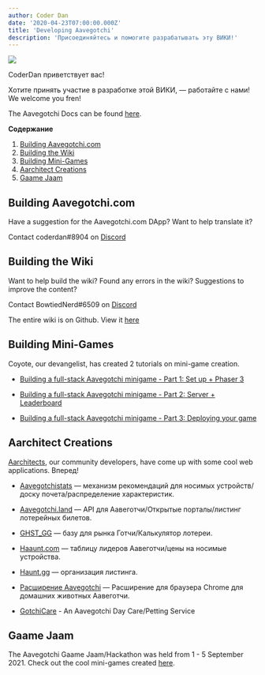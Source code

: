```yaml
---
author: Coder Dan
date: '2020-04-23T07:00:00.000Z'
title: 'Developing Aavegotchi'
description: 'Присоединяйтесь и помогите разрабатывать эту ВИКИ!'
---
```


<div class="headerImageContainer">
<img class="headerImage" src="/developers/codergotchi.png">
<p class="headerImageText">CoderDan приветствует вас!</p>
</div>

Хотите принять участие в разработке этой ВИКИ, — работайте с нами! We welcome you fren!

The Aavegotchi Docs can be found [here](https://docs.aavegotchi.com/).

<div class="contentsBox">

**Содержание**

<ol>
<li><a href=#building-aavegotchi-com>Building Aavegotchi.com</a></li>
<li><a href=#building-the-wiki>Building the Wiki</a></li>
<li><a href=#building-mini-games>Building Mini-Games</a></li>
<li><a href=#aarchitect-creations>Aarchitect Creations</a></li>
<li><a href=#gaame-jaam>Gaame Jaam</a></li>
</ol>

</div>

## Building Aavegotchi.com

Have a suggestion for the Aavegotchi.com DApp? Want to help translate it?

Contact coderdan#8904 on [Discord](https://discord.com/invite/NPwnWB6)

## Building the Wiki

Want to help build the wiki? Found any errors in the wiki? Suggestions to improve the content?

Contact BowtiedNerd#6509 on [Discord](https://discord.com/invite/NPwnWB6)

The entire wiki is on Github. View it [here](https://github.com/aavegotchi/aavegotchi-wiki)

## Building Mini-Games

Coyote, our devangelist, has created 2 tutorials on mini-game creation.

* [Building a full-stack Aavegotchi minigame - Part 1: Set up + Phaser 3](https://dev.to/ccoyotedev/building-a-full-stack-aavegotchi-minigame-part-1-set-up-phaser-3-29l5)

* [Building a full-stack Aavegotchi minigame - Part 2: Server + Leaderboard](https://dev.to/ccoyotedev/building-a-full-stack-aavegotchi-minigame-part-2-server-leaderboard-53la)

* [Building a full-stack Aavegotchi minigame - Part 3: Deploying your game](https://dev.to/ccoyotedev/building-a-full-stack-aavegotchi-minigame-part-3-deploying-your-game-mga)

## Aarchitect Creations

[Aarchitects](/aarchitect), our community developers, have come up with some cool web applications. Вперед!

* [Aavegotchistats](https://aavegotchistats.com/) — механизм рекомендаций для носимых устройств/доску почета/распределение характеристик.

* [Aavegotchi.land](https://aavegotchi.land/) — API для Аавеготчи/Открытые порталы/листинг лотерейных билетов.

* [GHST_GG](https://ghst.gg/) — базу для рынка Готчи/Калькулятор лотереи.

* [Haaunt.com](https://haaunt.com/) — таблицу лидеров Аавеготчи/цены на носимые устройства.

* [Haunt.gg](https://haunt.gg/) — организация листинга.

* [Расширение Aavegotchi](https://chrome.google.com/webstore/detail/aavegotchi-extension/ibggmlahcckfbcghmbnbdmkmolmaejfc) — Расширение для браузера Chrome для домашних животных Аавеготчи.

* [GotchiCare](https://gotchicare.com/) - An Aavegotchi Day Care/Petting Service

## Gaame Jaam

The Aavegotchi Gaame Jaam/Hackathon was held from 1 - 5 September 2021. Check out the cool mini-games created [here](/gaame-jaam).